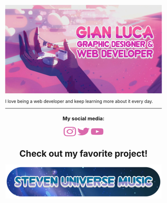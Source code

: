 [![MasterHead](banner_github.webp)](https://github.com/GLPG35)

I love being a web developer and keep learning more about it every day.

---

<h3 align="center">My social media:</h3>

<p align="center">
  <a href="https://www.instagram.com/gistone_35/" target="blank"><img align="center" src="instagram.svg" alt="" height="30" width="40" /></a>
  <a href="https://twitter.com/Gisa27_35" target="blank"><img align="center" src="twitter.svg" height="30" width="40" /></a>
  <a href="https://www.youtube.com/channel/UCNnLKPfa7tDqcm2_mocfHpA" target="blank"><img align="center" src="youtube.svg" height="30" width="40" /></a>
</p>

<p align="center">
  <h1 align="center">Check out my favorite project!</h1>
  <a href="https://steven-universe-music.ml/">
    <img src="Steven_Universe_Music_Logo.webp" />
  </a>
</p>
